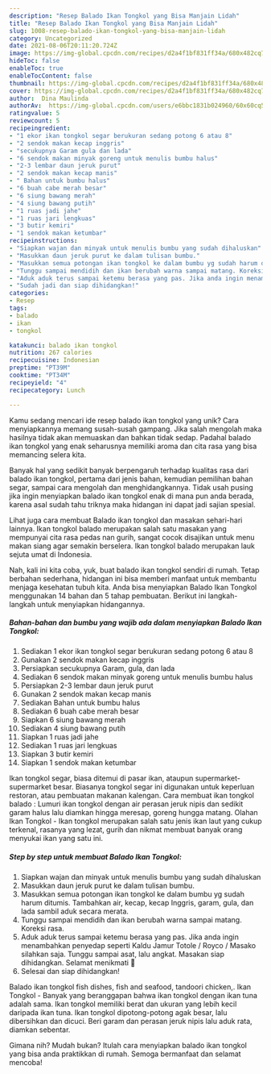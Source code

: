 ```yaml
---
description: "Resep Balado Ikan Tongkol yang Bisa Manjain Lidah"
title: "Resep Balado Ikan Tongkol yang Bisa Manjain Lidah"
slug: 1008-resep-balado-ikan-tongkol-yang-bisa-manjain-lidah
category: Uncategorized
date: 2021-08-06T20:11:20.724Z
image: https://img-global.cpcdn.com/recipes/d2a4f1bf831ff34a/680x482cq70/balado-ikan-tongkol-foto-resep-utama.jpg
hideToc: false
enableToc: true
enableTocContent: false
thumbnail: https://img-global.cpcdn.com/recipes/d2a4f1bf831ff34a/680x482cq70/balado-ikan-tongkol-foto-resep-utama.jpg
cover: https://img-global.cpcdn.com/recipes/d2a4f1bf831ff34a/680x482cq70/balado-ikan-tongkol-foto-resep-utama.jpg
author:  Dina Maulinda
authorAv:  https://img-global.cpcdn.com/users/e6bbc1831b024960/60x60cq50/avatar.jpg
ratingvalue: 5
reviewcount: 5
recipeingredient:
- "1 ekor ikan tongkol segar berukuran sedang potong 6 atau 8"
- "2 sendok makan kecap inggris"
- "secukupnya Garam gula dan lada"
- "6 sendok makan minyak goreng untuk menulis bumbu halus"
- "2-3 lembar daun jeruk purut"
- "2 sendok makan kecap manis"
- " Bahan untuk bumbu halus"
- "6 buah cabe merah besar"
- "6 siung bawang merah"
- "4 siung bawang putih"
- "1 ruas jadi jahe"
- "1 ruas jari lengkuas"
- "3 butir kemiri"
- "1 sendok makan ketumbar"
recipeinstructions:
- "Siapkan wajan dan minyak untuk menulis bumbu yang sudah dihaluskan"
- "Masukkan daun jeruk purut ke dalam tulisan bumbu."
- "Masukkan semua potongan ikan tongkol ke dalam bumbu yg sudah harum ditumis. Tambahkan air, kecap, kecap Inggris, garam, gula, dan lada sambil aduk secara merata."
- "Tunggu sampai mendidih dan ikan berubah warna sampai matang. Koreksi rasa."
- "Aduk aduk terus sampai ketemu berasa yang pas. Jika anda ingin menambahkan penyedap seperti Kaldu Jamur Totole / Royco / Masako silahkan saja. Tunggu sampai asat, lalu angkat. Masakan siap dihidangkan. Selamat menikmati 🥰"
- "Sudah jadi dan siap dihidangkan!"
categories:
- Resep
tags:
- balado
- ikan
- tongkol

katakunci: balado ikan tongkol 
nutrition: 267 calories
recipecuisine: Indonesian
preptime: "PT39M"
cooktime: "PT34M"
recipeyield: "4"
recipecategory: Lunch

---
```



Kamu sedang mencari ide resep balado ikan tongkol yang unik? Cara menyiapkannya memang susah-susah gampang. Jika salah mengolah maka hasilnya tidak akan memuaskan dan bahkan tidak sedap. Padahal balado ikan tongkol yang enak seharusnya memiliki aroma dan cita rasa yang bisa memancing selera kita.


Banyak hal yang sedikit banyak berpengaruh terhadap kualitas rasa dari balado ikan tongkol, pertama dari jenis bahan, kemudian pemilihan bahan segar, sampai cara mengolah dan menghidangkannya. Tidak usah pusing jika ingin menyiapkan balado ikan tongkol enak di mana pun anda berada, karena asal sudah tahu triknya maka hidangan ini dapat jadi sajian spesial.

Lihat juga cara membuat Balado ikan tongkol dan masakan sehari-hari lainnya. Ikan tongkol balado merupakan salah satu masakan yang mempunyai cita rasa pedas nan gurih, sangat cocok disajikan untuk menu makan siang agar semakin berselera. Ikan tongkol balado merupakan lauk sejuta umat di Indonesia.


Nah, kali ini kita coba, yuk, buat balado ikan tongkol sendiri di rumah. Tetap berbahan sederhana, hidangan ini bisa memberi manfaat untuk membantu menjaga kesehatan tubuh kita. Anda bisa menyiapkan Balado Ikan Tongkol menggunakan 14 bahan dan 5 tahap pembuatan. Berikut ini langkah-langkah untuk menyiapkan hidangannya.

<!--inarticleads1-->

##### Bahan-bahan dan bumbu yang wajib ada dalam menyiapkan Balado Ikan Tongkol:

1. Sediakan 1 ekor ikan tongkol segar berukuran sedang potong 6 atau 8
1. Gunakan 2 sendok makan kecap inggris
1. Persiapkan secukupnya Garam, gula, dan lada
1. Sediakan 6 sendok makan minyak goreng untuk menulis bumbu halus
1. Persiapkan 2-3 lembar daun jeruk purut
1. Gunakan 2 sendok makan kecap manis
1. Sediakan  Bahan untuk bumbu halus
1. Sediakan 6 buah cabe merah besar
1. Siapkan 6 siung bawang merah
1. Sediakan 4 siung bawang putih
1. Siapkan 1 ruas jadi jahe
1. Sediakan 1 ruas jari lengkuas
1. Siapkan 3 butir kemiri
1. Siapkan 1 sendok makan ketumbar


Ikan tongkol segar, biasa ditemui di pasar ikan, ataupun supermarket-supermarket besar. Biasanya tongkol segar ini digunakan untuk keperluan restoran, atau pembuatan makanan kalengan. Cara membuat ikan tongkol balado : Lumuri ikan tongkol dengan air perasan jeruk nipis dan sedikit garam halus lalu diamkan hingga meresap, goreng hungga matang. Olahan Ikan Tongkol - Ikan tongkol merupakan salah satu jenis ikan laut yang cukup terkenal, rasanya yang lezat, gurih dan nikmat membuat banyak orang menyukai ikan yang satu ini. 

<!--inarticleads2-->

##### Step by step untuk membuat Balado Ikan Tongkol:

1. Siapkan wajan dan minyak untuk menulis bumbu yang sudah dihaluskan
1. Masukkan daun jeruk purut ke dalam tulisan bumbu.
1. Masukkan semua potongan ikan tongkol ke dalam bumbu yg sudah harum ditumis. Tambahkan air, kecap, kecap Inggris, garam, gula, dan lada sambil aduk secara merata.
1. Tunggu sampai mendidih dan ikan berubah warna sampai matang. Koreksi rasa.
1. Aduk aduk terus sampai ketemu berasa yang pas. Jika anda ingin menambahkan penyedap seperti Kaldu Jamur Totole / Royco / Masako silahkan saja. Tunggu sampai asat, lalu angkat. Masakan siap dihidangkan. Selamat menikmati 🥰
1. Selesai dan siap dihidangkan!

Balado ikan tongkol fish dishes, fish and seafood, tandoori chicken,. Ikan Tongkol - Banyak yang beranggapan bahwa ikan tongkol dengan ikan tuna adalah sama. Ikan tongkol memiliki berat dan ukuran yang lebih kecil daripada ikan tuna. Ikan tongkol dipotong-potong agak besar, lalu dibersihkan dan dicuci. Beri garam dan perasan jeruk nipis lalu aduk rata, diamkan sebentar. 

Gimana nih? Mudah bukan? Itulah cara menyiapkan balado ikan tongkol yang bisa anda praktikkan di rumah. Semoga bermanfaat dan selamat mencoba!
